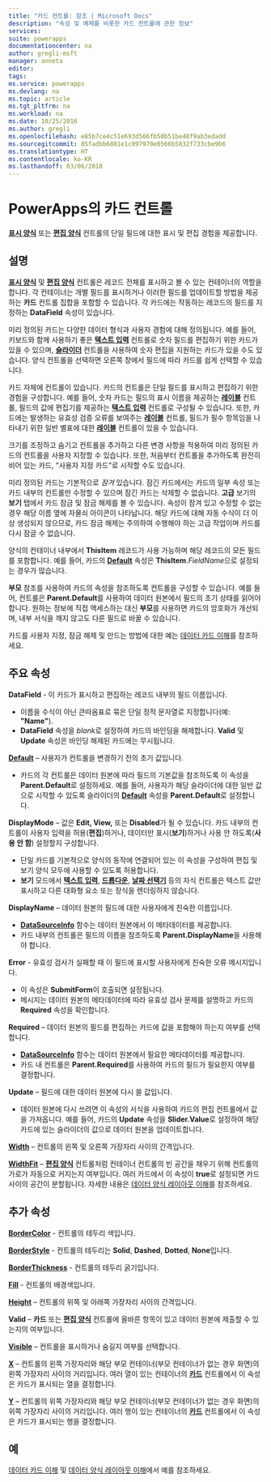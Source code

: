 ```yaml
---
title: "카드 컨트롤: 참조 | Microsoft Docs"
description: "속성 및 예제를 비롯한 카드 컨트롤에 관한 정보"
services: 
suite: powerapps
documentationcenter: na
author: gregli-msft
manager: anneta
editor: 
tags: 
ms.service: powerapps
ms.devlang: na
ms.topic: article
ms.tgt_pltfrm: na
ms.workload: na
ms.date: 10/25/2016
ms.author: gregli
ms.openlocfilehash: e85b7ce4c51e693d566fb50b51be48f9ab3edadd
ms.sourcegitcommit: 85fadbb6881e1c097970e0566b5832f733cbe9b6
ms.translationtype: HT
ms.contentlocale: ko-KR
ms.lasthandoff: 03/06/2018
---
```

# <a name="card-control-in-powerapps"></a>PowerApps의 카드 컨트롤
**[표시 양식](control-form-detail.md)** 또는 **[편집 양식](control-form-detail.md)** 컨트롤의 단일 필드에 대한 표시 및 편집 경험을 제공합니다.

## <a name="description"></a>설명
**[표시 양식](control-form-detail.md)** 및 **[편집 양식](control-form-detail.md)** 컨트롤은 레코드 전체를 표시하고 볼 수 있는 컨테이너의 역할을 합니다. 각 컨테이너는 개별 필드를 표시하거나 이러한 필드를 업데이트할 방법을 제공하는 **카드** 컨트롤 집합을 포함할 수 있습니다. 각 카드에는 작동하는 레코드의 필드를 지정하는 **DataField** 속성이 있습니다.  

미리 정의된 카드는 다양한 데이터 형식과 사용자 경험에 대해 정의됩니다.  예를 들어, 키보드와 함께 사용하기 좋은 **[텍스트 입력](control-text-input.md)** 컨트롤로 숫자 필드를 편집하기 위한 카드가 있을 수 있으며, **[슬라이더](control-slider.md)** 컨트롤을 사용하여 숫자 편집을 지원하는 카드가 있을 수도 있습니다. 양식 컨트롤을 선택하면 오른쪽 창에서 필드에 따라 카드를 쉽게 선택할 수 있습니다.

카드 자체에 컨트롤이 있습니다. 카드의 컨트롤은 단일 필드를 표시하고 편집하기 위한 경험을 구성합니다. 예를 들어, 숫자 카드는 필드의 표시 이름을 제공하는 **[레이블](control-text-box.md)** 컨트롤, 필드의 값에 편집기를 제공하는 **[텍스트 입력](control-text-input.md)** 컨트롤로 구성될 수 있습니다. 또한, 카드에는 발생하는 유효성 검증 오류를 보여주는 **[레이블](control-text-box.md)** 컨트롤, 필드가 필수 항목임을 나타내기 위한 일반 별표에 대한 **[레이블](control-text-box.md)** 컨트롤이 있을 수 있습니다.

크기를 조정하고 숨기고 컨트롤을 추가하고 다른 변경 사항을 적용하여 미리 정의된 카드의 컨트롤을 사용자 지정할 수 있습니다. 또한, 처음부터 컨트롤을 추가하도록 완전히 비어 있는 카드, "사용자 지정 카드"로 시작할 수도 있습니다.

미리 정의된 카드는 기본적으로 *잠겨* 있습니다. 잠긴 카드에서는 카드의 일부 속성 또는 카드 내부의 컨트롤만 수정할 수 있으며 잠긴 카드는 삭제할 수 없습니다. **고급** 보기의 **보기** 탭에서 카드 잠금 및 잠금 해제를 볼 수 있습니다. 속성이 잠겨 있고 수정할 수 없는 경우 해당 이름 옆에 자물쇠 아이콘이 나타납니다. 해당 카드에 대해 자동 수식이 더 이상 생성되지 않으므로, 카드 잠금 해제는 주의하여 수행해야 하는 고급 작업이며 카드를 다시 잠글 수 없습니다.

양식의 컨테이너 내부에서 **ThisItem** 레코드가 사용 가능하며 해당 레코드의 모든 필드를 포함합니다.  예를 들어, 카드의 **[Default](properties-core.md)** 속성은 **ThisItem**.*FieldName*으로 설정되는 경우가 많습니다.

**부모** 참조를 사용하여 카드의 속성을 참조하도록 컨트롤을 구성할 수 있습니다.  예를 들어, 컨트롤은 **Parent.Default**를 사용하여 데이터 원본에서 필드의 초기 상태를 읽어야 합니다. 원하는 정보에 직접 액세스하는 대신 **부모**를 사용하면 카드의 암호화가 개선되며, 내부 서식을 깨지 않고도 다른 필드로 바꿀 수 있습니다.

카드를 사용자 지정, 잠금 해제 및 만드는 방법에 대한 예는 [데이터 카드 이해](../working-with-cards.md)를 참조하세요.

## <a name="key-properties"></a>주요 속성
**DataField** - 이 카드가 표시하고 편집하는 레코드 내부의 필드 이름입니다.

* 이름을 수식이 아닌 큰따옴표로 묶은 단일 정적 문자열로 지정합니다(예: **"Name"**).
* **DataField** 속성을 *blank*로 설정하여 카드의 바인딩을 해제합니다. **Valid** 및 **Update** 속성은 바인딩 해제된 카드에는 무시됩니다.

**[Default](properties-core.md)** – 사용자가 컨트롤을 변경하기 전의 초기 값입니다.

* 카드의 각 컨트롤은 데이터 원본에 따라 필드의 기본값을 참조하도록 이 속성을 **Parent.Default**로 설정하세요. 예를 들어, 사용자가 해당 슬라이더에 대한 일반 값으로 시작할 수 있도록 슬라이더의 **[Default](properties-core.md)** 속성을 **Parent.Default**로 설정합니다.

**DisplayMode** – 값은 **Edit, View,** 또는 **Disabled**가 될 수 있습니다. 카드 내부의 컨트롤이 사용자 입력을 허용(**편집**)하거나, 데이터만 표시(**보기**)하거나 사용 안 하도록(**사용 안 함**) 설정할지 구성합니다.  

* 단일 카드를 기본적으로 양식의 동작에 연결되어 있는 이 속성을 구성하여 편집 및 보기 양식 모두에 사용할 수 있도록 허용합니다.
* **보기** 모드에서 **[텍스트 입력](control-text-input.md)**, **[드롭다운](control-drop-down.md)**, **[날짜 선택기](control-date-picker.md)** 등의 자식 컨트롤은 텍스트 값만 표시하고 다른 대화형 요소 또는 장식을 렌더링하지 않습니다.

**DisplayName** – 데이터 원본의 필드에 대한 사용자에게 친숙한 이름입니다.

* **[DataSourceInfo](../functions/function-datasourceinfo.md)** 함수는 데이터 원본에서 이 메타데이터를 제공합니다.
* 카드 내부의 컨트롤은 필드의 이름을 참조하도록 **Parent.DisplayName**을 사용해야 합니다.

**Error** - 유효성 검사가 실패할 때 이 필드에 표시할 사용자에게 친숙한 오류 메시지입니다.

* 이 속성은 **SubmitForm**이 호출되면 설정됩니다.  
* 메시지는 데이터 원본의 메타데이터에 따라 유효성 검사 문제를 설명하고 카드의 **Required** 속성을 확인합니다.

**Required** – 데이터 원본의 필드를 편집하는 카드에 값을 포함해야 하는지 여부를 선택합니다.

* **[DataSourceInfo](../functions/function-datasourceinfo.md)** 함수는 데이터 원본에서 필요한 메타데이터를 제공합니다.
* 카드 내 컨트롤은 **Parent.Required**를 사용하여 카드의 필드가 필요한지 여부를 결정합니다.

**Update** – 필드에 대한 데이터 원본에 다시 쓸 값입니다.

* 데이터 원본에 다시 쓰려면 이 속성의 서식을 사용하여 카드의 편집 컨트롤에서 값을 가져옵니다. 예를 들어, 카드의 **Update** 속성을 **Slider.Value**로 설정하여 해당 카드에 있는 슬라이더의 값으로 데이터 원본을 업데이트합니다.

**[Width](properties-size-location.md)** – 컨트롤의 왼쪽 및 오른쪽 가장자리 사이의 간격입니다.

**[WidthFit](properties-size-location.md)** – **[편집 양식](control-form-detail.md)** 컨트롤처럼 컨테이너 컨트롤의 빈 공간을 채우기 위해 컨트롤의 가로가 자동으로 커지는지 여부입니다. 여러 카드에서 이 속성이 **true**로 설정되면 카드 사이의 공간이 분할됩니다. 자세한 내용은 [데이터 양식 레이아웃 이해](../working-with-form-layout.md)를 참조하세요.

## <a name="additional-properties"></a>추가 속성
**[BorderColor](properties-color-border.md)** - 컨트롤의 테두리 색입니다.

**[BorderStyle](properties-color-border.md)** - 컨트롤의 테두리는 **Solid**, **Dashed**, **Dotted**, **None**입니다.

**[BorderThickness](properties-color-border.md)** - 컨트롤의 테두리 굵기입니다.

**[Fill](properties-color-border.md)** - 컨트롤의 배경색입니다.

**[Height](properties-size-location.md)** – 컨트롤의 위쪽 및 아래쪽 가장자리 사이의 간격입니다.

**Valid** – **카드** 또는 **[편집 양식](control-form-detail.md)** 컨트롤에 올바른 항목이 있고 데이터 원본에 제출할 수 있는지의 여부입니다.

**[Visible](properties-core.md)** – 컨트롤을 표시하거나 숨길지 여부를 선택합니다.

**[X](properties-size-location.md)** – 컨트롤의 왼쪽 가장자리와 해당 부모 컨테이너(부모 컨테이너가 없는 경우 화면)의 왼쪽 가장자리 사이의 거리입니다. 여러 열이 있는 컨테이너의 **[카드](control-card.md)** 컨트롤에서 이 속성은 카드가 표시되는 열을 결정합니다.

**[Y](properties-size-location.md)** – 컨트롤의 위쪽 가장자리와 해당 부모 컨테이너(부모 컨테이너가 없는 경우 화면)의 위쪽 가장자리 사이의 거리입니다. 여러 행이 있는 컨테이너의 **[카드](control-card.md)** 컨트롤에서 이 속성은 카드가 표시되는 행을 결정합니다.

## <a name="examples"></a>예
[데이터 카드 이해](../working-with-cards.md) 및 [데이터 양식 레이아웃 이해](../working-with-form-layout.md)에서 예를 참조하세요.

